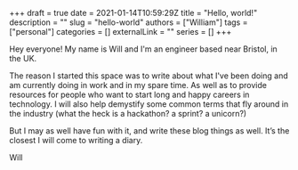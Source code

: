 +++ 
draft = true
date = 2021-01-14T10:59:29Z
title = "Hello, world!"
description = ""
slug = "hello-world"
authors = ["William"]
tags = ["personal"]
categories = []
externalLink = ""
series = []
+++

Hey everyone! My name is Will and I'm an engineer based near Bristol, in the UK. 

The reason I started this space was to write about what I've been doing and am currently doing in work and in my spare time. As well as to provide resources for people who want to start long and happy careers in technology. I will also help demystify some common terms that fly around in the industry (what the heck is a hackathon? a sprint? a unicorn?)

But I may as well have fun with it, and write these blog things as well. It’s the closest I will come to writing a diary.

Will